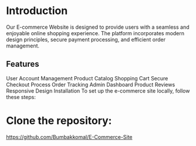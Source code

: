 # Introduction
Our E-commerce Website is designed to provide users with a seamless and enjoyable online shopping experience. The platform incorporates modern design principles, secure payment processing, and efficient order management.

## Features
User Account Management
Product Catalog
Shopping Cart
Secure Checkout Process
Order Tracking
Admin Dashboard
Product Reviews
Responsive Design
Installation
To set up the e-commerce site locally, follow these steps:

# Clone the repository:
https://github.com/Bumbakkomal/E-Commerce-Site
